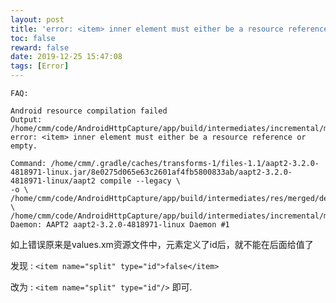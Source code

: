 ```yaml
---
layout: post
title: 'error: <item> inner element must either be a resource reference or empty.'
toc: false
reward: false
date: 2019-12-25 15:47:08
tags: [Error]
---
```

```
FAQ:

Android resource compilation failed
Output: /home/cmm/code/AndroidHttpCapture/app/build/intermediates/incremental/mergeDebugResources/merged.dir/values/values.xml:733: error: <item> inner element must either be a resource reference or empty.

Command: /home/cmm/.gradle/caches/transforms-1/files-1.1/aapt2-3.2.0-4818971-linux.jar/8e0275d065e63c2601af4fb5800833ab/aapt2-3.2.0-4818971-linux/aapt2 compile --legacy \
-o \
/home/cmm/code/AndroidHttpCapture/app/build/intermediates/res/merged/debug \
/home/cmm/code/AndroidHttpCapture/app/build/intermediates/incremental/mergeDebugResources/merged.dir/values/values.xml
Daemon: AAPT2 aapt2-3.2.0-4818971-linux Daemon #1
```


如上错误原来是values.xm资源文件中，元素定义了id后，就不能在后面给值了


发现 :
`<item name="split" type="id">false</item>`

改为 :
`<item name="split" type="id"/>`
即可.